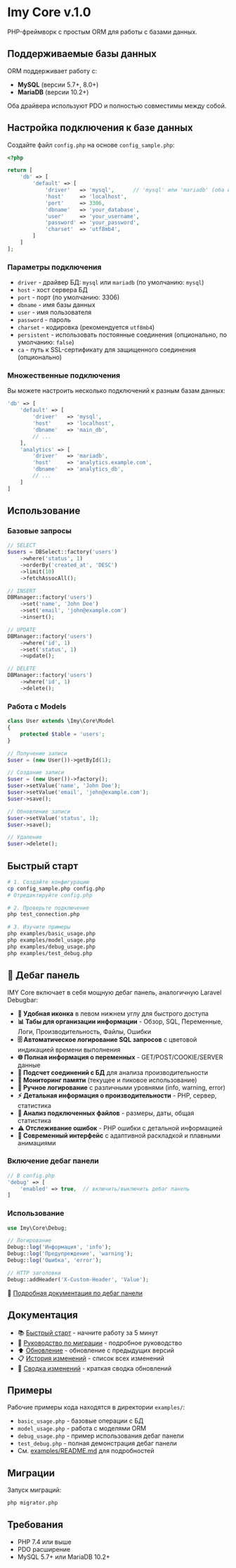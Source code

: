 # Imy Core v.1.0

PHP-фреймворк с простым ORM для работы с базами данных.

## Поддерживаемые базы данных

ORM поддерживает работу с:
- **MySQL** (версии 5.7+, 8.0+)
- **MariaDB** (версии 10.2+)

Оба драйвера используют PDO и полностью совместимы между собой.

## Настройка подключения к базе данных

Создайте файл `config.php` на основе `config_sample.php`:

```php
<?php

return [
    'db' => [
        'default' => [
            'driver'   => 'mysql',      // 'mysql' или 'mariadb' (оба используют один драйвер PDO)
            'host'     => 'localhost',
            'port'     => 3306,
            'dbname'   => 'your_database',
            'user'     => 'your_username',
            'password' => 'your_password',
            'charset'  => 'utf8mb4',
        ]
    ]
];
```

### Параметры подключения

- `driver` - драйвер БД: `mysql` или `mariadb` (по умолчанию: `mysql`)
- `host` - хост сервера БД
- `port` - порт (по умолчанию: 3306)
- `dbname` - имя базы данных
- `user` - имя пользователя
- `password` - пароль
- `charset` - кодировка (рекомендуется `utf8mb4`)
- `persistent` - использовать постоянные соединения (опционально, по умолчанию: `false`)
- `ca` - путь к SSL-сертификату для защищенного соединения (опционально)

### Множественные подключения

Вы можете настроить несколько подключений к разным базам данных:

```php
'db' => [
    'default' => [
        'driver'   => 'mysql',
        'host'     => 'localhost',
        'dbname'   => 'main_db',
        // ...
    ],
    'analytics' => [
        'driver'   => 'mariadb',
        'host'     => 'analytics.example.com',
        'dbname'   => 'analytics_db',
        // ...
    ]
]
```

## Использование

### Базовые запросы

```php
// SELECT
$users = DBSelect::factory('users')
    ->where('status', 1)
    ->orderBy('created_at', 'DESC')
    ->limit(10)
    ->fetchAssocAll();

// INSERT
DBManager::factory('users')
    ->set('name', 'John Doe')
    ->set('email', 'john@example.com')
    ->insert();

// UPDATE
DBManager::factory('users')
    ->where('id', 1)
    ->set('status', 1)
    ->update();

// DELETE
DBManager::factory('users')
    ->where('id', 1)
    ->delete();
```

### Работа с Models

```php
class User extends \Imy\Core\Model
{
    protected $table = 'users';
}

// Получение записи
$user = (new User())->getById(1);

// Создание записи
$user = (new User())->factory();
$user->setValue('name', 'John Doe');
$user->setValue('email', 'john@example.com');
$user->save();

// Обновление записи
$user->setValue('status', 1);
$user->save();

// Удаление
$user->delete();
```

## Быстрый старт

```bash
# 1. Создайте конфигурацию
cp config_sample.php config.php
# Отредактируйте config.php

# 2. Проверьте подключение
php test_connection.php

# 3. Изучите примеры
php examples/basic_usage.php
php examples/model_usage.php
php examples/debug_usage.php
php examples/test_debug.php
```

## 🔧 Дебаг панель

IMY Core включает в себя мощную дебаг панель, аналогичную Laravel Debugbar:

- **🔧 Удобная иконка** в левом нижнем углу для быстрого доступа
- **📊 Табы для организации информации** - Обзор, SQL, Переменные, Логи, Производительность, Файлы, Ошибки
- **🗄️ Автоматическое логирование SQL запросов** с цветовой индикацией времени выполнения
- **🌐 Полная информация о переменных** - GET/POST/COOKIE/SERVER данные
- **🔗 Подсчет соединений с БД** для анализа производительности
- **💾 Мониторинг памяти** (текущее и пиковое использование)
- **📝 Ручное логирование** с различными уровнями (info, warning, error)
- **⚡ Детальная информация о производительности** - PHP, сервер, статистика
- **📁 Анализ подключенных файлов** - размеры, даты, общая статистика
- **⚠️ Отслеживание ошибок** - PHP ошибки с детальной информацией
- **🎨 Современный интерфейс** с адаптивной раскладкой и плавными анимациями

### Включение дебаг панели

```php
// В config.php
'debug' => [
    'enabled' => true,  // включить/выключить дебаг панель
]
```

### Использование

```php
use Imy\Core\Debug;

// Логирование
Debug::log('Информация', 'info');
Debug::log('Предупреждение', 'warning');
Debug::log('Ошибка', 'error');

// HTTP заголовки
Debug::addHeader('X-Custom-Header', 'Value');
```

📖 [Подробная документация по дебаг панели](docs/DEBUG_PANEL.md)

## Документация

- 📚 [Быстрый старт](docs/QUICKSTART.md) - начните работу за 5 минут
- 📖 [Руководство по миграции](docs/MIGRATION_GUIDE.md) - подробное руководство
- ⬆️ [Обновление](docs/UPGRADE.md) - обновление с предыдущих версий
- 📋 [История изменений](docs/CHANGELOG.md) - список всех изменений
- 📝 [Сводка изменений](docs/SUMMARY.md) - краткая сводка обновлений

## Примеры

Рабочие примеры кода находятся в директории `examples/`:
- `basic_usage.php` - базовые операции с БД
- `model_usage.php` - работа с моделями ORM
- `debug_usage.php` - пример использования дебаг панели
- `test_debug.php` - полная демонстрация дебаг панели
- См. [examples/README.md](examples/README.md) для подробностей

## Миграции

Запуск миграций:
```bash
php migrator.php
```

## Требования

- PHP 7.4 или выше
- PDO расширение
- MySQL 5.7+ или MariaDB 10.2+
